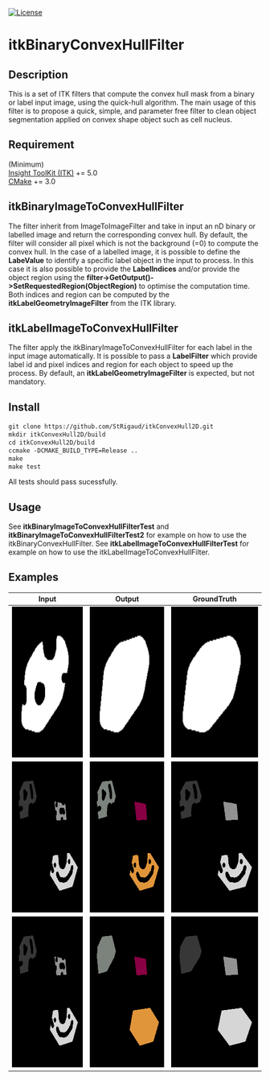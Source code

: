 
[![License](https://img.shields.io/badge/License-Apache%202.0-blue.svg?style=shield)](./LICENSE)

# itkBinaryConvexHullFilter

## Description

This is a set of ITK filters that compute the convex hull mask from a binary or label input image, using the quick-hull algorithm.
The main usage of this filter is to propose a quick, simple, and parameter free filter to clean object segmentation applied on convex shape object such as cell nucleus.

## Requirement

(Minimum)  
[Insight ToolKit (ITK)](https://itk.org/) += 5.0  
[CMake](https://cmake.org/) += 3.0  

 ## itkBinaryImageToConvexHullFilter

The filter inherit from ImageToImageFilter and take in input an nD binary or labelled image and return the corresponding convex hull. By default, the filter will consider all pixel which is not the background (=0) to compute the convex hull.
In the case of a labelled image, it is possible to define the **LabeValue** to identify a specific label object in the input to process. In this case it is also possible to provide the **LabelIndices** and/or provide the object region using the **filter->GetOutput()->SetRequestedRegion(ObjectRegion)** to optimise the computation time. Both indices and region can be computed by the **itkLabelGeometryImageFilter** from the ITK library.

## itkLabelImageToConvexHullFilter

The filter apply the itkBinaryImageToConvexHullFilter for each label in the input image automatically. It is possible to pass a **LabelFilter** which provide label id and pixel indices and region for each object to speed up the process. By default, an **itkLabelGeometryImageFilter** is expected, but not mandatory.

## Install

```
git clone https://github.com/StRigaud/itkConvexHull2D.git  
mkdir itkConvexHull2D/build  
cd itkConvexHull2D/build  
ccmake -DCMAKE_BUILD_TYPE=Release ..  
make  
make test  
```

All tests should pass sucessfully.

## Usage

See **itkBinaryImageToConvexHullFilterTest** and **itkBinaryImageToConvexHullFilterTest2** for example on how to use the itkBinaryConvexHullFilter.
See **itkLabelImageToConvexHullFilterTest** for example on how to use the itkLabelImageToConvexHullFilter.

## Examples

| Input  | Output | GroundTruth |
| :--------:  | :--------: |  :--------: |
| <img src="./documentation/test1.png" width="300" height="300" /> | <img src="./documentation/result1.png" width="300" height="300" /> | <img src="./documentation/valid1.png" width="300" height="300" /> |
| <img src="./documentation/test2.png" width="300" height="300" /> | <img src="./documentation/result2.png" width="300" height="300" /> | <img src="./documentation/valid2.png" width="300" height="300" /> |
| <img src="./documentation/test2.png" width="300" height="300" /> | <img src="./documentation/result3.png" width="300" height="300" /> | <img src="./documentation/valid3.png" width="300" height="300" /> |
